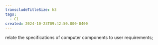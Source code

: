 ```yaml
---
transcludeTitleSize: h3
tags:
  - C1
created: 2024-10-23T09:42:50.000-0400
---
```

relate the specifications of computer components to user requirements;